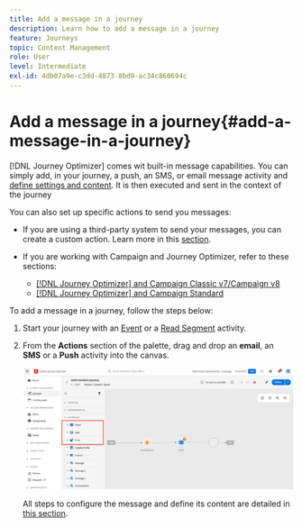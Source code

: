 ```yaml
---
title: Add a message in a journey
description: Learn how to add a message in a journey
feature: Journeys
topic: Content Management
role: User
level: Intermediate
exl-id: 4db07a9e-c3dd-4873-8bd9-ac34c860694c
---
```

# Add a message in a journey{#add-a-message-in-a-journey}

[!DNL Journey Optimizer] comes wit built-in message capabilities. You can simply add, in your journey, a push, an SMS, or email message activity and [define settings and content](../messages/get-started-content.md). It is then executed and sent in the context of the journey

You can also set up specific actions to send you messages:

* If you are using a third-party system to send your messages, you can create a custom action. Learn more in this [section](../action/action.md).

* If you are working with Campaign and Journey Optimizer, refer to these sections:

   * [[!DNL Journey Optimizer] and Campaign Classic v7/Campaign v8](../action/acc-action.md)
   * [[!DNL Journey Optimizer] and Campaign Standard](../action/acs-action.md)

To add a message in a journey, follow the steps below:

1. Start your journey with an [Event](general-events.md) or a [Read Segment](read-segment.md) activity.

1. From the **Actions** section of the palette, drag and drop an **email**, an **SMS** or a **Push** activity into the canvas.  

   ![](../messages/assets/add-a-message.png)


   All steps to configure the message and define its content are detailed in [this section](../messages/get-started-content.md).


